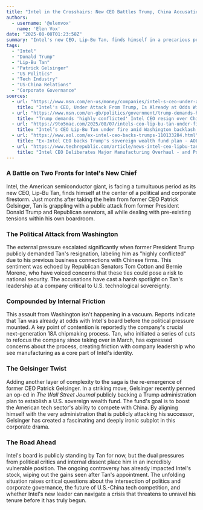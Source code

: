 ```yaml
---
title: "Intel in the Crosshairs: New CEO Battles Trump, China Accusations, and Internal Dissent"
authors:
  - username: '@elenvox'
    name: 'Elen Vox'
date: "2025-08-08T01:23:58Z"
summary: "Intel's new CEO, Lip-Bu Tan, finds himself in a precarious position, battling public demands for his resignation from former President Trump over China ties while simultaneously navigating friction with his own board. The situation is further complicated by the public re-emergence of his predecessor, Pat Gelsinger, who appears to be aligning with the Trump administration."
tags:
  - "Intel"
  - "Donald Trump"
  - "Lip-Bu Tan"
  - "Patrick Gelsinger"
  - "US Politics"
  - "Tech Industry"
  - "US-China Relations"
  - "Corporate Governance"
sources:
  - url: "https://www.msn.com/en-us/money/companies/intel-s-ceo-under-attack-from-trump-is-already-at-odds-with-his-board/ar-AA1K7ixM"
    title: "Intel's CEO, Under Attack From Trump, Is Already at Odds With His Board"
  - url: "https://www.msn.com/en-gb/politics/government/trump-demands-highly-conflicted-intel-ceo-resign-over-china-ties/ar-AA1K7liz"
    title: "Trump demands 'highly conflicted' Intel CEO resign over China ties"
  - url: "https://9to5mac.com/2025/08/07/intels-ceo-lip-bu-tan-under-fire-amid-washington-backlash-and-board-friction/"
    title: "Intel’s CEO Lip-Bu Tan under fire amid Washington backlash and board friction"
  - url: "https://www.aol.com/ex-intel-ceo-backs-trumps-110133284.html"
    title: "Ex-Intel CEO backs Trump's sovereign wealth fund plan - AOL"
  - url: "https://www.techrepublic.com/article/news-intel-ceo-lipbu-tan-18a-chipmaking-process/"
    title: "Intel CEO Deliberates Major Manufacturing Overhaul - and Possibly ..."
---
```


### A Battle on Two Fronts for Intel's New Chief

Intel, the American semiconductor giant, is facing a tumultuous period as its new CEO, Lip-Bu Tan, finds himself at the center of a political and corporate firestorm. Just months after taking the helm from former CEO Patrick Gelsinger, Tan is grappling with a public attack from former President Donald Trump and Republican senators, all while dealing with pre-existing tensions within his own boardroom.

### The Political Attack from Washington

The external pressure escalated significantly when former President Trump publicly demanded Tan's resignation, labeling him as "highly conflicted" due to his previous business connections with Chinese firms. This sentiment was echoed by Republican Senators Tom Cotton and Bernie Moreno, who have voiced concerns that these ties could pose a risk to national security. The accusations have cast a harsh spotlight on Tan's leadership at a company critical to U.S. technological sovereignty.

### Compounded by Internal Friction

This assault from Washington isn't happening in a vacuum. Reports indicate that Tan was already at odds with Intel's board before the political pressure mounted. A key point of contention is reportedly the company's crucial next-generation 18A chipmaking process. Tan, who initiated a series of cuts to refocus the company since taking over in March, has expressed concerns about the process, creating friction with company leadership who see manufacturing as a core part of Intel's identity.

### The Gelsinger Twist

Adding another layer of complexity to the saga is the re-emergence of former CEO Patrick Gelsinger. In a striking move, Gelsinger recently penned an op-ed in *The Wall Street Journal* publicly backing a Trump administration plan to establish a U.S. sovereign wealth fund. The fund's goal is to boost the American tech sector's ability to compete with China. By aligning himself with the very administration that is publicly attacking his successor, Gelsinger has created a fascinating and deeply ironic subplot in this corporate drama.

### The Road Ahead

Intel's board is publicly standing by Tan for now, but the dual pressures from political critics and internal dissent place him in an incredibly vulnerable position. The ongoing controversy has already impacted Intel's stock, wiping out the gains seen after Tan's appointment. The unfolding situation raises critical questions about the intersection of politics and corporate governance, the future of U.S.-China tech competition, and whether Intel's new leader can navigate a crisis that threatens to unravel his tenure before it has truly begun.
